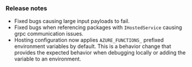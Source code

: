 ### Release notes
<!-- Please add your release notes in the following format:
- My change description (#PR/#issue)
-->
- Fixed bugs causing large input payloads to fail.
- Fixed bugs when referencing packages with `IHostedService` causing grpc communication issues.
- Hosting configuration now applies `AZURE_FUNCTIONS_` prefixed environment variables by default.
This is a behavior change that provides the expected behavior when debugging locally or adding the variable to an environment.
